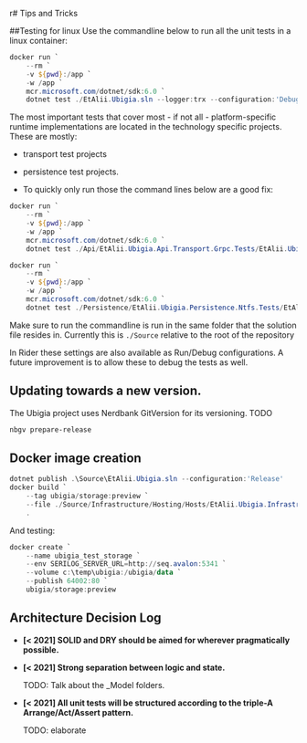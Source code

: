 r# Tips and Tricks

##Testing for linux
Use the commandline below to run all the unit tests in a linux container:

```powershell
docker run `
    --rm `
    -v ${pwd}:/app `
    -w /app `
    mcr.microsoft.com/dotnet/sdk:6.0 `
    dotnet test ./EtAlii.Ubigia.sln --logger:trx --configuration:'Debug-Ubuntu' /p:UbigiaIsRunningOnBuildAgent=true
```

The most important tests that cover most - if not all - platform-specific runtime implementations are located in the technology specific projects.
These are mostly:
- transport test projects
- persistence test projects.

- To quickly only run those the command lines below are a good fix:

```powershell
docker run `
    --rm `
    -v ${pwd}:/app `
    -w /app `
    mcr.microsoft.com/dotnet/sdk:6.0 `
    dotnet test ./Api/EtAlii.Ubigia.Api.Transport.Grpc.Tests/EtAlii.Ubigia.Api.Transport.Grpc.Tests.csproj --logger:trx --results-directory:./Api/EtAlii.Ubigia.Api.Transport.Grpc.Tests/bin/TestResults --configuration:'Debug-Ubuntu' /p:UbigiaIsRunningOnBuildAgent=true

docker run `
    --rm `
    -v ${pwd}:/app `
    -w /app `
    mcr.microsoft.com/dotnet/sdk:6.0 `
    dotnet test ./Persistence/EtAlii.Ubigia.Persistence.Ntfs.Tests/EtAlii.Ubigia.Persistence.Ntfs.Tests.csproj --logger:trx --results-directory:./Persistence/EtAlii.Ubigia.Persistence.Ntfs.Tests/bin/TestResults --configuration:'Debug-Ubuntu' /p:UbigiaIsRunningOnBuildAgent=true
```
Make sure to run the commandline is run in the same folder that the solution file resides in.
Currently this is ```./Source``` relative to the root of the repository

In Rider these settings are also available as Run/Debug configurations. A future improvement is to allow these to debug the tests as well.

## Updating towards a new version.
The Ubigia project uses Nerdbank GitVersion for its versioning.
TODO
```powershell
nbgv prepare-release
```

## Docker image creation

```powershell
dotnet publish .\Source\EtAlii.Ubigia.sln --configuration:'Release'
docker build `
    --tag ubigia/storage:preview `
    --file ./Source/Infrastructure/Hosting/Hosts/EtAlii.Ubigia.Infrastructure.Hosting.DockerHost/Dockerfile
    .
```

And testing:
```powershell
docker create `
    --name ubigia_test_storage `
    --env SERILOG_SERVER_URL=http://seq.avalon:5341 `
    --volume c:\temp\ubigia:/ubigia/data `
    --publish 64002:80 `
    ubigia/storage:preview
```

## Architecture Decision Log

- **[< 2021] SOLID and DRY should be aimed for wherever pragmatically possible.**

- **[< 2021] Strong separation between logic and state.**

  TODO: Talk about the _Model folders.


- **[< 2021] All unit tests will be structured according to the triple-A Arrange/Act/Assert pattern.**

  TODO: elaborate


